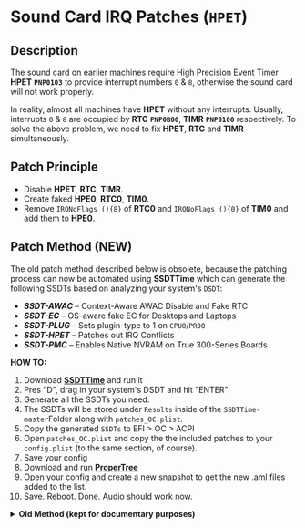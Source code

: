 # Sound Card IRQ Patches (`HPET`) 

## Description

The sound card on earlier machines require High Precision Event Timer **HPET** **`PNP0103`** to provide interrupt numbers `0` & `8`, otherwise the sound card will not work properly. 

In reality, almost all machines have **HPET** without any interrupts. Usually, interrupts `0` & `8` are occupied by **RTC** **`PNP0B00`**, **TIMR** **`PNP0100`** respectively. To solve the above problem, we need to fix **HPET**, **RTC** and **TIMR** simultaneously.

## Patch Principle

- Disable **HPET**, **RTC**, **TIMR**.
- Create faked **HPE0**, **RTC0**, **TIM0**.
- Remove `IRQNoFlags (){8}` of **RTC0** and `IRQNoFlags (){0}` of **TIM0** and add them to **HPE0**.

## Patch Method (NEW)

The old patch method described below is obsolete, because the patching process can now be automated using **SSDTTime** which can generate the following SSDTs based on analyzing your system's `DSDT`:

* ***SSDT-AWAC*** – Context-Aware AWAC Disable and Fake RTC
* ***SSDT-EC*** – OS-aware fake EC for Desktops and Laptops
* ***SSDT-PLUG*** – Sets plugin-type to 1 on `CPU0`/`PR00`
* ***SSDT-HPET*** – Patches out IRQ Conflicts
* ***SSDT-PMC*** – Enables Native NVRAM on True 300-Series Boards

**HOW TO:**

1. Download [**SSDTTime**](https://github.com/corpnewt/SSDTTime) and run it
2. Pres "D", drag in your system's DSDT and hit "ENTER"
3. Generate all the SSDTs you need.
4. The SSDTs will be stored under `Results` inside of the `SSDTTime-master`Folder along with `patches_OC.plist`.
5. Copy the generated `SSDTs` to EFI > OC > ACPI
6. Open `patches_OC.plist` and copy the the included patches to your `config.plist` (to the same section, of course).
7. Save your config
8. Download and run [**ProperTree**](https://github.com/corpnewt/ProperTree)
9. Open your config and create a new snapshot to get the new .aml files added to the list.
10. Save. Reboot. Done. Audio should work now.

<details>
<summary><strong>Old Method (kept for documentary purposes)</strong></summary>

## Old Method

- Disable **HPET**, **RTC**, **TIMR**:
  - **HPET**
  
    Normally `_STA` exists for HPET, so disabling HPET requires the use of the Preset Variable Method. For example
  
    ```Swift
    External (HPAE, IntObj) /* or External (HPTE, IntObj) */
    Scope (\)
    {
        If (_OSI ("Darwin"))
        {
            HPAE =0 /* or HPTE =0 */
        }
    }
    ```
  
    Note: The `HPAE` variable within `_STA` may vary from machine to machine.
  
  - **RTC**  
  
    Earlier machines have RTCs without `_STA`, disable RTCs by pressing the `Method (_STA,` method. e.g.
  
    ```Swift
    Method (_STA, 0, NotSerialized)
    {
        If (_OSI ("Darwin"))
        {
            Return (0)
        }
        Else
        {
            Return (0x0F)
        }
    }
    ```
  
  - **TIMR**
  
    Same as **RTC**
  
- Patch file:***SSDT-HPET_RTC_TIMR-fix***

  See **Patch Principle** above for reference examples.
  
  **Topcharge**
  
Although mostly earlier platforms commonly have `IRQ` problems that cause the on-board sound card not to work (especially Ivy Bridge Mobile CPUs), new platforms sometimes can cause problems.

machines also still exist This problem is due to the fact that HPET is already an obsolete device from Intel 6 generation platform and is only reserved as compatible with earlier versions of the system, if you use 6 generation platform or above and the system version Windows 8.1 + HPET (High Precision Event Timer) in Device Manager is already in the unloaded driver state
  macOS 10.12 + version, if the problem occurs in the 6th generation + hardware platform can be directly blocked HPET to solve the problem specific method to consult the original DSDT HPET `_STA` method of specific settings.
    
## Caution

- This patch cannot be used in conjunction with the following patches.

  - ***SSDT-RTC_Y-AWAC_N*** of Binary Renaming and Preset Variables
  - OC Official ***SSDT-AWAC***
  - Counterfeit Devices" or OC's official ***SSDT-RTC0***
  - ***SSDT-RTC0-NoFlags*** of `CMOS Reset Patch
  
- The `LPCB` name, **Tri-Part** name, and `IPIC` name should be the same as the original `ACPI` part name.
- If the three-in-one patch does not resolve, try ***SSDT-IPIC*** with the three-in-one patch in place. Disable the ***IPIC*** device as described above for ***HPET***, ***RTC*** and ***TIMR***, then impersonate an ***IPI0*** device with the ***IPIC*** or ***PIC*** device contents in the original `DSDT`, and finally Remove `IRQNoFlags{2}`, refer to the example.
